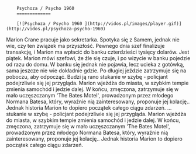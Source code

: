 
        Psychoza / Psycho 1960 
        =============
        
        [![Psychoza / Psycho 1960 ](http://vidos.pl/images/player.gif)](http://vidos.pl/psychoza-psycho-1960)
        
        
 Marion Crane pracuje jako sekretarka. Spotyka się z Samem, jednak nie wie, czy ten związek ma przyszłość. Pewnego dnia szef finalizuje transakcję, i Marion ma wpłacić do banku czterdzieści tysięcy dolarów. Jest piątek. Marion mówi szefowi, że źle się czuje, i po wizycie w banku pojedzie od razu do domu. W banku się jednak nie pojawia, lecz ucieka z gotówką, sama jeszcze nie wie dokładnie gdzie. Po długiej jeździe zatrzymuje się na poboczu, aby odpocząć. Budzi ją rano stukanie w szybę - policjant podejrzliwie się jej przygląda. Marion wjeżdża do miasta, w szybkim tempie zmienia samochód i jedzie dalej. W końcu, zmęczona, zatrzymuje się w mało uczęszczanym 'The Bates Motel', prowadzonym przez młodego Normana Batesa, który, wyraźnie nią zainteresowany, proponuje jej kolację.. Jednak historia Marion to dopiero początek całego ciągu zdarzeń.  ... stukanie w szybę - policjant podejrzliwie się jej przygląda. Marion wjeżdża do miasta, w szybkim tempie zmienia samochód i jedzie dalej. W końcu, zmęczona, zatrzymuje się w mało uczęszczanym 'The Bates Motel', prowadzonym przez młodego Normana Batesa, który, wyraźnie nią zainteresowany, proponuje jej kolację.. Jednak historia Marion to dopiero początek całego ciągu zdarzeń.
    